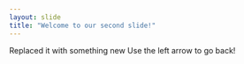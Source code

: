 ```yaml
---
layout: slide
title: "Welcome to our second slide!"
---
```

Replaced it with something new
Use the left arrow to go back!
